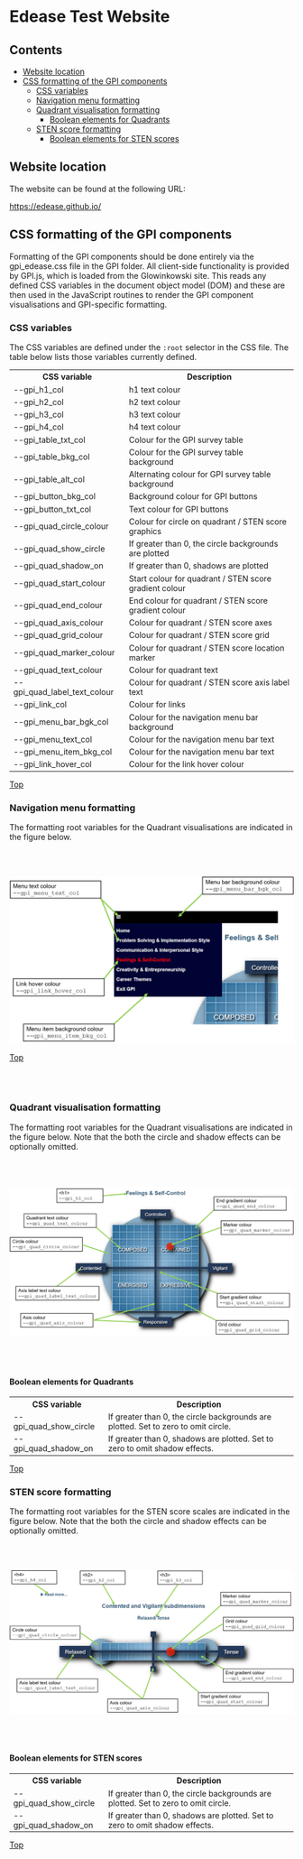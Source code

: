 # Edease Test Website

## Contents

+ [Website location](#Website-location) 
+ [CSS formatting of the GPI components](#CSS-formatting-of-the-GPI-components)
   + [CSS variables](#CSS-variables) 
   + [Navigation menu formatting](#Navigation-menu-formatting)
   + [Quadrant visualisation formatting](#Quadrant-visualisation-formatting)
      + [Boolean elements for Quadrants](#Boolean-elements-for-Quadrants)
   + [STEN score formatting](#STEN-score-formatting)
      + [Boolean elements for STEN scores](#Boolean-elements-for-STEN-scores)

## Website location
The website can be found at the following URL:

https://edease.github.io/

## CSS formatting of the GPI components
Formatting of the GPI components should be done entirely via the gpi_edease.css file in the GPI folder. All client-side functionality is provided by GPI.js, which is loaded from the Glowinkowski site. This reads any defined CSS variables in the document object model (DOM) and these are then used in the JavaScript routines to render the GPI component visualisations and GPI-specific formatting.

### CSS variables
The CSS variables are defined under the ```:root``` selector in the CSS file. The table below lists those variables currently defined.

<table>
   <tr><th>CSS variable</th><th>Description</th></tr>
   <tr><td>--gpi_h1_col</td><td>h1 text colour</td></tr>
   <tr><td>--gpi_h2_col</td><td>h2 text colour</td></tr>
   <tr><td>--gpi_h3_col</td><td>h3 text colour</td></tr>
   <tr><td>--gpi_h4_col</td><td>h4 text colour</td></tr>
   <tr><td>--gpi_table_txt_col</td><td>Colour for the GPI survey table</td></tr>
   <tr><td>--gpi_table_bkg_col</td><td>Colour for the GPI survey table background</td></tr>
   <tr><td>--gpi_table_alt_col</td><td>Alternating colour for GPI survey table background</td></tr>
   <tr><td>--gpi_button_bkg_col</td><td>Background colour for GPI buttons</td></tr>
   <tr><td>--gpi_button_txt_col</td><td>Text colour for GPI buttons</td></tr>
   <tr><td>--gpi_quad_circle_colour</td><td>Colour for circle on quadrant / STEN score graphics</td></tr>
   <tr><td>--gpi_quad_show_circle</td><td>If greater than 0, the circle backgrounds are plotted</td></tr>
   <tr><td>--gpi_quad_shadow_on</td><td>If greater than 0, shadows are plotted</td></tr>
   <tr><td>--gpi_quad_start_colour</td><td>Start colour for quadrant / STEN score gradient colour</td></tr>
   <tr><td>--gpi_quad_end_colour</td><td>End colour for quadrant / STEN score gradient colour</td></tr>
   <tr><td>--gpi_quad_axis_colour</td><td>Colour for quadrant / STEN score axes</td></tr>
   <tr><td>--gpi_quad_grid_colour</td><td>Colour for quadrant / STEN score grid</td></tr>
   <tr><td>--gpi_quad_marker_colour</td><td>Colour for quadrant / STEN score location marker</td></tr>
   <tr><td>--gpi_quad_text_colour</td><td>Colour for quadrant text</td></tr>
   <tr><td>--gpi_quad_label_text_colour</td><td>Colour for quadrant / STEN score axis label text</td></tr>
   <tr><td>--gpi_link_col</td><td>Colour for links</td></tr>
   <tr><td>--gpi_menu_bar_bgk_col</td><td>Colour for the navigation menu bar background</td></tr>
   <tr><td>--gpi_menu_text_col</td><td>Colour for the navigation menu bar text</td></tr>
   <tr><td>--gpi_menu_item_bkg_col</td><td>Colour for the navigation menu bar text</td></tr>
   <tr><td>--gpi_link_hover_col</td><td>Colour for the link hover colour</td></tr>
</table>

[Top](#Edease-Test-Website)

### Navigation menu formatting
The formatting root variables for the Quadrant visualisations are indicated in the figure below.

<br><br>

![Figure 1](images/menu_formating.png)

[Top](#Edease-Test-Website)

<br><br>

### Quadrant visualisation formatting
The formatting root variables for the Quadrant visualisations are indicated in the figure below. Note that the both the circle and shadow effects can be optionally omitted.

<br><br>

![Figure 2](images/quadrant_formatting.png)

<br><br>

#### Boolean elements for Quadrants

<table>
   <tr><th>CSS variable</th><th>Description</th></tr>
   <tr><td>--gpi_quad_show_circle</td><td>If greater than 0, the circle backgrounds are plotted. Set to zero to omit circle.</td></tr>
   <tr><td>--gpi_quad_shadow_on</td><td>If greater than 0, shadows are plotted. Set to zero to omit shadow effects.</td></tr>
</table>

[Top](#Edease-Test-Website)

### STEN score formatting
The formatting root variables for the STEN score scales are indicated in the figure below. Note that the both the circle and shadow effects can be optionally omitted.

<br><br>

![Figure 2](images/STEN_formatting.png)

<br><br>

#### Boolean elements for STEN scores

<table>
   <tr><th>CSS variable</th><th>Description</th></tr>
   <tr><td>--gpi_quad_show_circle</td><td>If greater than 0, the circle backgrounds are plotted. Set to zero to omit circle.</td></tr>
   <tr><td>--gpi_quad_shadow_on</td><td>If greater than 0, shadows are plotted. Set to zero to omit shadow effects.</td></tr>
</table>

[Top](#Edease-Test-Website)

<br><br>







